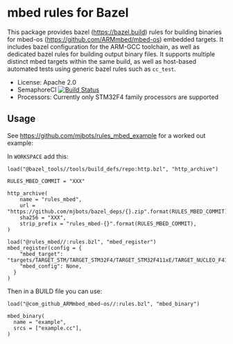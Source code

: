 # mbed rules for Bazel #

This package provides bazel (https://bazel.build) rules for building
binaries for mbed-os (https://github.com/ARMmbed/mbed-os) embedded
targets.  It includes bazel configuration for the ARM-GCC toolchain,
as well as dedicated bazel rules for building output binary files.  It
supports multiple distinct mbed targets within the same build, as well
as host-based automated tests using generic bazel rules such as
`cc_test`.

* License: Apache 2.0
* SemaphoreCI [![Build Status](https://semaphoreci.com/api/v1/jpieper/rules_mbed/branches/master/badge.svg)](https://semaphoreci.com/jpieper/rules_mbed)
* Processors: Currently only STM32F4 family processors are supported

## Usage ##

See https://github.com/mjbots/rules_mbed_example for a worked out
example:

In `WORKSPACE` add this:

```
load("@bazel_tools//tools/build_defs/repo:http.bzl", "http_archive")

RULES_MBED_COMMIT = "XXX"

http_archive(
    name = "rules_mbed",
    url = "https://github.com/mjbots/bazel_deps/{}.zip".format(RULES_MBED_COMMIT),
    sha256 = "XXX",
    strip_prefix = "rules_mbed-{}".format(RULES_MBED_COMMIT),
)

load("@rules_mbed//:rules.bzl", "mbed_register")
mbed_register(config = {
    "mbed_target": "targets/TARGET_STM/TARGET_STM32F4/TARGET_STM32F411xE/TARGET_NUCLEO_F411RE",
    "mbed_config": None,
  }
)
```

Then in a BUILD file you can use:

```
load("@com_github_ARMmbed_mbed-os//:rules.bzl", "mbed_binary")

mbed_binary(
  name = "example",
  srcs = ["example.cc"],
)
```

